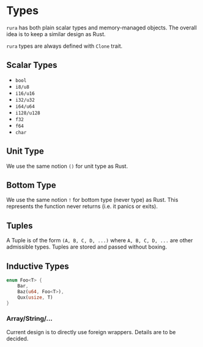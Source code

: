# Types

`rura` has both plain scalar types and memory-managed objects. The overall idea is to keep a similar design as Rust.

`rura` types are always defined with `Clone` trait.

## Scalar Types

- `bool`
- `i8/u8`
- `i16/u16`
- `i32/u32`
- `i64/u64`
- `i128/u128`
- `f32`
- `f64`
- `char`

## Unit Type

We use the same notion `()` for unit type as Rust.

## Bottom Type

We use the same notion `!` for bottom type (never type) as Rust. This represents the function never returns (i.e. it panics or exits). 

## Tuples

A Tuple is of the form `(A, B, C, D, ...)` where `A, B, C, D, ...` are other admissible types. Tuples are stored and passed without boxing.

## Inductive Types

```rust
enum Foo<T> {
    Bar,
    Baz(u64, Foo<T>),
    Qux(usize, T)
}
```

### Array/String/...

Current design is to directly use foreign wrappers. Details are to be decided.
